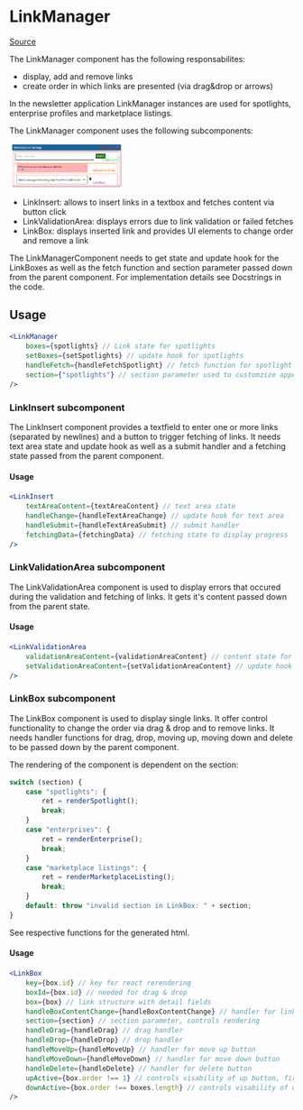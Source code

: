 # LinkManager

[Source](../goodmarket-newsletter/src/components/LinkManager/LinkManager.js)

The LinkManager component has the following responsabilites:

- display, add and remove links
- create order in which links are presented (via drag&drop or arrows)

In the newsletter application LinkManager instances are used for spotlights, enterprise profiles and marketplace listings.

The LinkManager component uses the following subcomponents:

<img src="../images/link-manager.png" alt="alt text" width=40% height=40%>

- LinkInsert: allows to insert links in a textbox and fetches content via button click
- LinkValidationArea: displays errors due to link validation or failed fetches
- LinkBox: displays inserted link and provides UI elements to change order and remove a link

The LinkManagerComponent needs to get state and update hook for the LinkBoxes as well as the fetch function and section parameter passed down from the parent component.
For implementation details see Docstrings in the code.

## Usage

```jsx
<LinkManager
    boxes={spotlights} // Link state for spotlights
    setBoxes={setSpotlights} // update hook for spotlights
    handleFetch={handleFetchSpotlight} // fetch function for spotlight links
    section={"spotlights"} // section parameter used to customzize appearance
/>
```

### LinkInsert subcomponent

The LinkInsert component provides a textfield to enter one or more links (separated by newlines) and a button to trigger fetching of links.
It needs text area state and update hook as well as a submit handler and a fetching state passed from the parent component.

#### Usage

```jsx
<LinkInsert
    textAreaContent={textAreaContent} // text area state
    handleChange={handleTextAreaChange} // update hook for text area
    handleSubmit={handleTextAreaSubmit} // submit handler
    fetchingData={fetchingData} // fetching state to display progress
/>
```

### LinkValidationArea subcomponent

The LinkValidationArea component is used to display errors that occured during the validation and fetching of links.
It gets it's content passed down from the parent state.

#### Usage

```jsx
<LinkValidationArea
    validationAreaContent={validationAreaContent} // content state for validaton area
    setValidationAreaContent={setValidationAreaContent} // update hook for content
/>
```

### LinkBox subcomponent

The LinkBox component is used to display single links. It offer control functionality to change the order via drag & drop and to remove links.
It needs handler functions for drag, drop, moving up, moving down and delete to be passed down by the parent component.

The rendering of the component is dependent on the section:
```jsx
switch (section) {
    case "spotlights": {
        ret = renderSpotlight();
        break;
    }
    case "enterprises": {
        ret = renderEnterprise();
        break;
    }
    case "marketplace listings": {
        ret = renderMarketplaceListing();
        break;
    }
    default: throw "invalid section in LinkBox: " + section;
}
```
See respective functions for the generated html.

#### Usage

```jsx
<LinkBox
    key={box.id} // key for react rerendering
    boxId={box.id} // needed for drag & drop
    box={box} // link structure with detail fields
    handleBoxContentChange={handleBoxContentChange} // handler for link detail changes
    section={section} // section parameter, controls rendering
    handleDrag={handleDrag} // drag handler
    handleDrop={handleDrop} // drop handler
    handleMoveUp={handleMoveUp} // handler for move up button
    handleMoveDown={handleMoveDown} // handler for move down button
    handleDelete={handleDelete} // handler for delete button
    upActive={box.order !== 1} // controls visability of up button, first item has no up button
    downActive={box.order !== boxes.length} // controls visability of up button, last item has no down button
/>
```